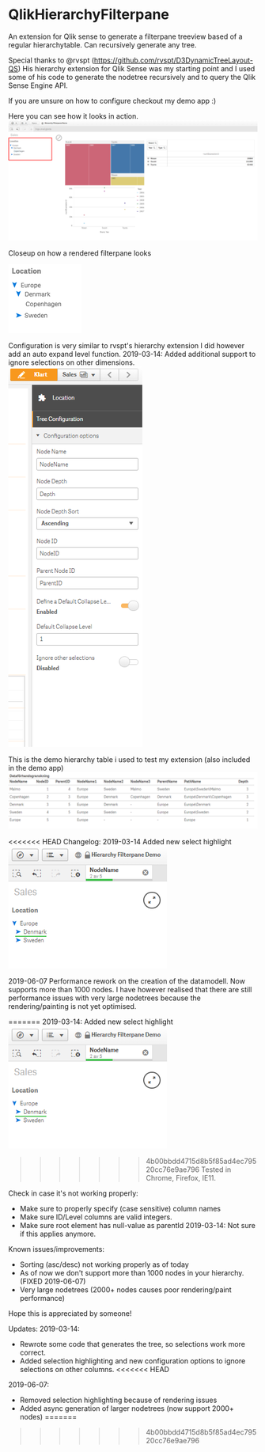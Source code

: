 # QlikHierarchyFilterpane
An extension for Qlik sense to generate a filterpane treeview based of a regular hierarchytable. Can recursively generate any tree.

Special thanks to @rvspt (https://github.com/rvspt/D3DynamicTreeLayout-QS)
His hierarchy extension for Qlik Sense was my starting point and I used some of his code to generate the nodetree recursively and to query the Qlik Sense Engine API.

If you are unsure on how to configure checkout my demo app :) 

Here you can see how it looks in action.
![Alt text](/demo-images/example-render.png?raw=true "Example of render")

Closeup on how a rendered filterpane looks

![Alt text](/demo-images/example-hierarchy.png?raw=true "Closeup of hierarchy")

Configuration is very similar to rvspt's hierarchy extension I did however add an auto expand level function. 
2019-03-14: Added additional support to ignore selections on other dimensions.
![Alt text](/demo-images/configuration.png?raw=true "Configuration")

This is the demo hierarchy table i used to test my extension (also included in the demo app)
![Alt text](/demo-images/hierarchy-table.png?raw=true "Example of hierarchy table")

<<<<<<< HEAD
Changelog:
2019-03-14
Added new select highlight
![Alt text](/demo-images/high-light.png?raw=true "Example of hierarchy table")

2019-06-07
Performance rework on the creation of the datamodell. Now supports more than 1000 nodes. I have however realised that there are still performance issues with very large nodetrees because the rendering/painting is not yet optimised.

=======
2019-03-14:
Added new select highlight
![Alt text](/demo-images/high-light.png?raw=true "Example of hierarchy table")

>>>>>>> 4b00bbdd4715d8b5f85ad4ec79520cc76e9ae796
Tested in Chrome, Firefox, IE11.

Check in case it's not working properly:
- Make sure to properly specify (case sensitive) column names
- Make sure ID/Level columns are valid integers.
- Make sure root element has null-value as parentId
2019-03-14: Not sure if this applies anymore.

Known issues/improvements:
- Sorting (asc/desc) not working properly as of today
- As of now we don't support more than 1000 nodes in your hierarchy. (FIXED 2019-06-07)
- Very large nodetrees (2000+ nodes causes poor rendering/paint performance)

Hope this is appreciated by someone!

Updates:
2019-03-14:
  - Rewrote some code that generates the tree, so selections work more correct. 
  - Added selection highlighting and new configuration options to ignore selections on other columns.
<<<<<<< HEAD

2019-06-07:
  - Removed selection highlighting because of rendering issues
  - Added async generation of larger nodetrees (now support 2000+ nodes)
=======
>>>>>>> 4b00bbdd4715d8b5f85ad4ec79520cc76e9ae796
